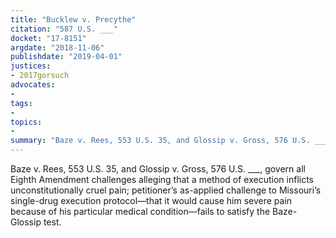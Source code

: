 ```yaml
---
title: "Bucklew v. Precythe"
citation: "587 U.S. ___"
docket: "17-8151"
argdate: "2018-11-06"
publishdate: "2019-04-01"
justices:
- 2017gorsuch
advocates:
- 
tags:
- 
topics:
- 
summary: "Baze v. Rees, 553 U.S. 35, and Glossip v. Gross, 576 U.S. ___, govern all Eighth Amendment challenges alleging that a method of execution inflicts unconstitutionally cruel pain; petitioner’s as-applied challenge to Missouri’s single-drug execution protocol—that it would cause him severe pain because of his particular medical condition—fails to satisfy the Baze-Glossip test."
---
```

Baze v. Rees, 553 U.S. 35, and Glossip v. Gross, 576 U.S. ___, govern all Eighth Amendment challenges alleging that a method of execution inflicts unconstitutionally cruel pain; petitioner’s as-applied challenge to Missouri’s single-drug execution protocol—that it would cause him severe pain because of his particular medical condition—fails to satisfy the Baze-Glossip test.